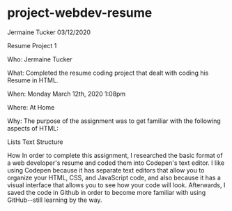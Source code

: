 # project-webdev-resume
Jermaine Tucker 
03/12/2020


Resume Project 1

Who:
Jermaine  Tucker

What:
Completed the resume coding project that dealt with coding his Resume in HTML.

When:
Monday March 12th, 2020 1:08pm

Where:
At Home

Why:
The purpose of the assignment was to get familiar with the following aspects of HTML:

Lists
Text
Structure

How
In order to complete this assignment, I researched the basic format of a web developer's resume and coded them into Codepen's text editor. I like using Codepen because it has separate text editors that allow you to organize your HTML, CSS, and JavaScript code, and also because it has a visual interface that allows you to see how your code will look. Afterwards, I saved the code in Github in order to become more familiar with using GitHub--still learning by the way. 

